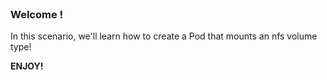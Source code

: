 
<br>

### Welcome !

In this scenario, we'll learn how to create a Pod that mounts an nfs volume type!

**ENJOY!**
